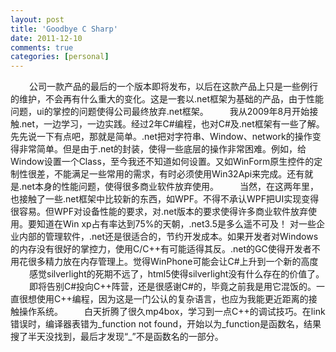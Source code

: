 ```yaml
---
layout: post
title: 'Goodbye C Sharp'
date: 2011-12-10
comments: true
categories: [personal]
---
```

<span style="padding-left: 30px;">公司一款产品的最后的一个版本即将发布，以后在这款产品上只是一些例行的维护，不会再有什么重大的变化。这是一套以.net框架为基础的产品，由于性能问题，ui的掌控的问题使得公司最终放弃.net框架。</span>
<span style="padding-left: 30px;">我从2009年8月开始接触.net，一边学习，一边实践。经过2年C#编程，也对C#及.net框架有一些了解。先先说一下有点吧，那就是简单。.net把对字符串、Window、network的操作变得非常简单。但是由于.net的封装，使得一些底层的操作非常困难。例如，给Window设置一个Class，至今我还不知道如何设置。又如WinForm原生控件的定制性很差，不能满足一些常用的需求，有时必须使用Win32Api来完成。还有就是.net本身的性能问题，使得很多商业软件放弃使用。</span>
<span style="padding-left: 30px;">当然，在这两年里，也接触了一些.net框架中比较新的东西，如WPF。不得不承认WPF把UI实现变得很容易。但WPF对设备性能的要求，对.net版本的要求使得许多商业软件放弃使用。要知道在Win xp占有率达到75%的天朝，.net3.5是多么遥不可及！</span>
<span>对一些企业内部的管理软件，.net还是很适合的，节约开发成本。如果开发者对Windows的内存没有很好的掌控力，使用C/C++有可能适得其反。.net的GC使得开发者不用花很多精力放在内存管理上。觉得WinPhone可能会让C#上升到一个新的高度</span>
<span style="padding-left: 30px;">感觉silverlight的死期不远了，html5使得silverlight没有什么存在的价值了。</span>
<span style="padding-left: 30px;">即将告别C#投向C++阵营，还是很感谢C#的，毕竟之前我是用它混饭的。一直很想使用C++编程，因为这是一门公认的复杂语言，也应为我能更近距离的接触操作系统。</span>
<span style="padding-left: 30px;">白天折腾了很久mp4box，学习到一点C++的调试技巧。在link错误时，编译器表错为_function not found，开始以为_function是函数名，结果搜了半天没找到，最后才发现“_”不是函数名的一部分。</span>
